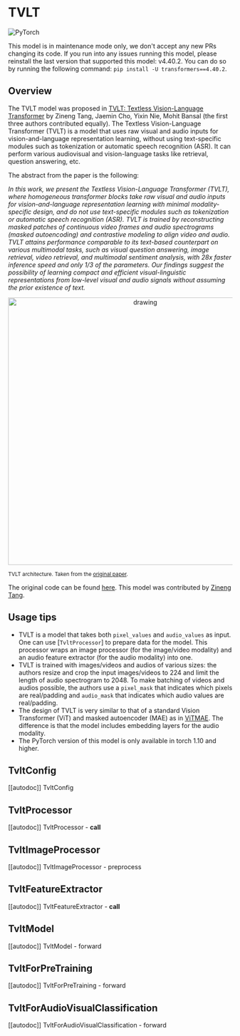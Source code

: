 <!--Copyright 2023 The HuggingFace Team. All rights reserved.

Licensed under the Apache License, Version 2.0 (the "License"); you may not use this file except in compliance with
the License. You may obtain a copy of the License at

http://www.apache.org/licenses/LICENSE-2.0

Unless required by applicable law or agreed to in writing, software distributed under the License is distributed on
an "AS IS" BASIS, WITHOUT WARRANTIES OR CONDITIONS OF ANY KIND, either express or implied. See the License for the
specific language governing permissions and limitations under the License.

⚠️ Note that this file is in Markdown but contain specific syntax for our doc-builder (similar to MDX) that may not be
rendered properly in your Markdown viewer.

-->

# TVLT

<div class="flex flex-wrap space-x-1">
<img alt="PyTorch" src="https://img.shields.io/badge/PyTorch-DE3412?style=flat&logo=pytorch&logoColor=white">
</div>

<Tip warning={true}>

This model is in maintenance mode only, we don't accept any new PRs changing its code.
If you run into any issues running this model, please reinstall the last version that supported this model: v4.40.2.
You can do so by running the following command: `pip install -U transformers==4.40.2`.

</Tip>

## Overview

The TVLT model was proposed in [TVLT: Textless Vision-Language Transformer](https://huggingface.co/papers/2209.14156)
by Zineng Tang, Jaemin Cho, Yixin Nie, Mohit Bansal (the first three authors contributed equally). The Textless Vision-Language Transformer (TVLT) is a model that uses raw visual and audio inputs for vision-and-language representation learning, without using text-specific modules such as tokenization or automatic speech recognition (ASR). It can perform various audiovisual and vision-language tasks like retrieval, question answering, etc.

The abstract from the paper is the following:

*In this work, we present the Textless Vision-Language Transformer (TVLT), where homogeneous transformer blocks take raw visual and audio inputs for vision-and-language representation learning with minimal modality-specific design, and do not use text-specific modules such as tokenization or automatic speech recognition (ASR). TVLT is trained by reconstructing masked patches of continuous video frames and audio spectrograms (masked autoencoding) and contrastive modeling to align video and audio. TVLT attains performance comparable to its text-based counterpart on various multimodal tasks, such as visual question answering, image retrieval, video retrieval, and multimodal sentiment analysis, with 28x faster inference speed and only 1/3 of the parameters. Our findings suggest the possibility of learning compact and efficient visual-linguistic representations from low-level visual and audio signals without assuming the prior existence of text.*

<p align="center">
<img src="https://huggingface.co/datasets/huggingface/documentation-images/resolve/main/transformers/model_doc/tvlt_architecture.png"
alt="drawing" width="600"/>
</p>

<small> TVLT architecture. Taken from the <a href="[https://huggingface.co/papers/2102.03334](https://huggingface.co/papers/2209.14156)">original paper</a>. </small>

The original code can be found [here](https://github.com/zinengtang/TVLT). This model was contributed by [Zineng Tang](https://huggingface.co/ZinengTang).

## Usage tips

- TVLT is a model that takes both `pixel_values` and `audio_values` as input. One can use [`TvltProcessor`] to prepare data for the model.
  This processor wraps an image processor (for the image/video modality) and an audio feature extractor (for the audio modality) into one.
- TVLT is trained with images/videos and audios of various sizes: the authors resize and crop the input images/videos to 224 and limit the length of audio spectrogram to 2048. To make batching of videos and audios possible, the authors use a `pixel_mask` that indicates which pixels are real/padding and `audio_mask` that indicates which audio values are real/padding.
- The design of TVLT is very similar to that of a standard Vision Transformer (ViT) and masked autoencoder (MAE) as in [ViTMAE](vitmae). The difference is that the model includes embedding layers for the audio modality.
- The PyTorch version of this model is only available in torch 1.10 and higher.

## TvltConfig

[[autodoc]] TvltConfig

## TvltProcessor

[[autodoc]] TvltProcessor
    - __call__

## TvltImageProcessor

[[autodoc]] TvltImageProcessor
    - preprocess

## TvltFeatureExtractor

[[autodoc]] TvltFeatureExtractor
    - __call__

## TvltModel

[[autodoc]] TvltModel
    - forward

## TvltForPreTraining

[[autodoc]] TvltForPreTraining
    - forward

## TvltForAudioVisualClassification

[[autodoc]] TvltForAudioVisualClassification
    - forward
